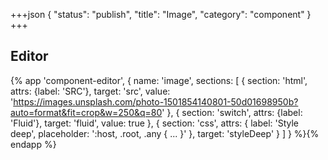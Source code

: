 +++json
{
  "status": "publish",
  "title": "Image",
  "category": "component"
}
+++

## Editor

{%
  app 'component-editor', {
    name: 'image',
    sections: [
      {
        section: 'html',
        attrs: {label: 'SRC'},
        target: 'src',
        value: 'https://images.unsplash.com/photo-1501854140801-50d01698950b?auto=format&fit=crop&w=250&q=80'
      },
      {
        section: 'switch',
        attrs: {label: 'Fluid'},
        target: 'fluid',
        value: true
      },
      {
        section: 'css',
        attrs: {
          label: 'Style deep',
          placeholder: ':host, .root, .any { ... }'
        },
        target: 'styleDeep'
      }
    ]
  }
%}{% endapp %}
